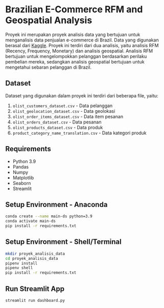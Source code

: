 # Brazilian E-Commerce RFM and Geospatial Analysis

Proyek ini merupakan proyek analisis data yang bertujuan untuk menganalisis data penjualan e-commerce di Brazil. Data yang digunakan berasal dari [Kaggle](https://www.kaggle.com/datasets/olistbr/brazilian-ecommerce). Proyek ini terdiri dari dua analisis, yaitu analisis RFM (Recency, Frequency, Monetary) dan analisis geospatial. Analisis RFM bertujuan untuk mengelompokkan pelanggan berdasarkan perilaku pembelian mereka, sedangkan analisis geospatial bertujuan untuk mengetahui sebaran pelanggan di Brazil.

## Dataset
Dataset yang digunakan dalam proyek ini terdiri dari beberapa file, yaitu:
1. `olist_customers_dataset.csv` - Data pelanggan
2. `olist_geolocation_dataset.csv` - Data geolokasi
3. `olist_order_items_dataset.csv` - Data item pesanan
4. `olist_orders_dataset.csv` - Data pesanan
5. `olist_products_dataset.csv` - Data produk
6. `product_category_name_translation.csv` - Data kategori produk

## Requirements
- Python 3.9
- Pandas
- Numpy
- Matplotlib
- Seaborn
- Streamlit


## Setup Environment - Anaconda
```bash
conda create --name main-ds python=3.9
conda activate main-ds
pip install -r requirements.txt
```

## Setup Environment - Shell/Terminal
```bash
mkdir proyek_analisis_data
cd proyek_analisis_data
pipenv install
pipenv shell
pip install -r requirements.txt
```
## Run Streamlit App
```bash
streamlit run dashboard.py
```